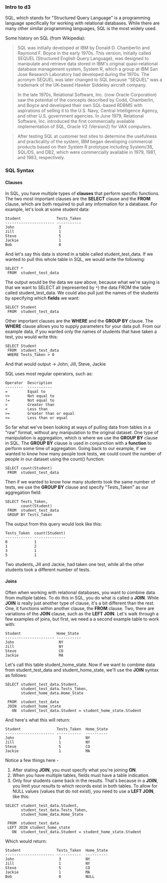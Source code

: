 ### Intro to d3 ###

SQL, which stands for "Structured Query Language" is a programming language specifically for working with relational databases. While there are many other similar programming languages, SQL is the most widely used. 

Some history on SQL (from Wikipedia):
>SQL was initially developed at IBM by Donald D. Chamberlin and Raymond F. Boyce in the early 1970s. This version, initially called SEQUEL (Structured English Query Language), was designed to manipulate and retrieve data stored in IBM's original quasi-relational database management system, System R, which a group at IBM San Jose Research Laboratory had developed during the 1970s. The acronym SEQUEL was later changed to SQL because "SEQUEL" was a trademark of the UK-based Hawker Siddeley aircraft company.

>In the late 1970s, Relational Software, Inc. (now Oracle Corporation) saw the potential of the concepts described by Codd, Chamberlin, and Boyce and developed their own SQL-based RDBMS with aspirations of selling it to the U.S. Navy, Central Intelligence Agency, and other U.S. government agencies. In June 1979, Relational Software, Inc. introduced the first commercially available implementation of SQL, Oracle V2 (Version2) for VAX computers.

>After testing SQL at customer test sites to determine the usefulness and practicality of the system, IBM began developing commercial products based on their System R prototype including System/38, SQL/DS, and DB2, which were commercially available in 1979, 1981, and 1983, respectively.

### SQL Syntax ###
#### Clauses ####
In SQL, you have multiple types of **clauses** that perform specific functions. The two most important clauses are the **SELECT** clause and the **FROM** clause, which are both required to pull any information for a database. For example, let's look at some student data:

```
Student                Tests_Taken
---------------------- -----------
John                    3
Jill                    1
Steve                   5
Jackie                  1
Bob                     0
```

And let's say this data is stored in a table called student_test_data. If we wanted to pull this whole table in SQL, we would write the following:

```
SELECT *
 FROM  student_test_data
```
The output would be the data we saw above, because what we're saying is that we want to SELECT all (represented by `*`) the data FROM the table called student_test_data. We could also pull just the names of the students by specifying which **fields** we want:

```
SELECT Student
 FROM  student_test_data
```

Other important clauses are the **WHERE** and the **GROUP BY** clause. The **WHERE** clause allows you to supply parameters for your data pull. From our example data, if you wanted only the names of students that have taken a test, you would write this:

```
SELECT Student
 FROM  student_test_data
 WHERE Tests_Taken > 0
```
And that would output -> John, Jill, Steve, Jackie

SQL uses most regular operators, such as:

```
Operator  Description	
--------  -----------
=	      Equal to	
<>	      Not equal to 
!=        Not equal to
>	      Greater than
<	      Less than	
>=	      Greater than or equal
<=	      Less than or equal 

```


So far what we've been looking at ways of pulling data from tables in a "raw" format, without any manipulation to the original dataset. One type of manipulation is aggregation, which is where we use the **GROUP BY** clause in SQL.  The **GROUP BY** clause is used in conjunction with a **function** to perform some time of aggregation. Going back to our example, if we wanted to know how many people took tests, we could count the number of people in our dataset using the count() function:

```
SELECT count(Student)
 FROM  student_test_data
```

Then if we wanted to know how many students took the same number of tests, we use the **GROUP BY** clause and specify "Tests_Taken" as our aggregation field:

```
SELECT Tests_Taken,
       count(Student)
 FROM  student_test_data 
 GROUP BY Tests_Taken 
```

The output from this query would look like this:

```
Tests_Taken  count(Student)
------------ --------------
0            1
1            2
3            1
5            1
```

Two students, Jill and Jackie, had taken one test, while all the other students took a different number of tests.

#### Joins #####

Often when working with relational databases, you want to combine data from multiple tables. To do this in SQL, you do what is called a **JOIN**. While **JOIN** is really just another type of clause, it's a bit different than the rest.  One, it functions within another clause, the **FROM** clause.  Two, there are variations of the **JOIN** clause, such as the **LEFT JOIN**.  Let's walk through a few examples of joins, but first, we need a a second example table to work with:

```
Student                Home_State
---------------------- -----------
John                    NY
Jill                    NY
Steve                   CO
Jackie                  MA
```
Let's call this table student_home_state.  Now if we want to combine data from student_test_data and student_home_state, we'll use the **JOIN** syntax as follows:

```
SELECT student_test_data.Student,
       student_test_data.Tests_Taken,
       student_home_data.Home_State
       
 FROM  student_test_data 
 JOIN  student_home_state
   ON  student_test_data.Student = student_home_state.Student
```
And here's what this will return:

```
Student                Tests_Taken  Home_State
---------------------- -----------  ----------
John                    3           NY
Jill                    1           NY
Steve                   5           CO
Jackie                  1           MA
```

Notice a few things here - 

1. After stating **JOIN**, you must specify what you're joining **ON**.
2. When you have multiple tables, fields must have a table indication.
3. Only four students came back in the results.  That's because in a **JOIN**, you limit your results to which records exist in both tables. To allow for NULL values (values that do not exist), you need to use a **LEFT JOIN**, like this:

```
SELECT student_test_data.Student,
       student_test_data.Tests_Taken,
       student_home_data.Home_State
       
 FROM  student_test_data 
 LEFT JOIN student_home_state
   ON  student_test_data.Student = student_home_state.Student
```

Which would return:

```
Student                Tests_Taken  Home_State
---------------------- -----------  ----------
John                    3           NY
Jill                    1           NY
Steve                   5           CO
Jackie                  1           MA
Bob                     0           NULL
```

